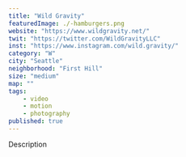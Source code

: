 ```yaml
---
title: "Wild Gravity"
featuredImage: ./-hamburgers.png
website: "https://www.wildgravity.net/"
twit: "https://twitter.com/WildGravityLLC"
inst: "https://www.instagram.com/wild.gravity/"
category: "W"
city: "Seattle"
neighborhood: "First Hill"
size: "medium"
map: ""
tags:
    - video
    - motion
    - photography
published: true
---
```


Description
